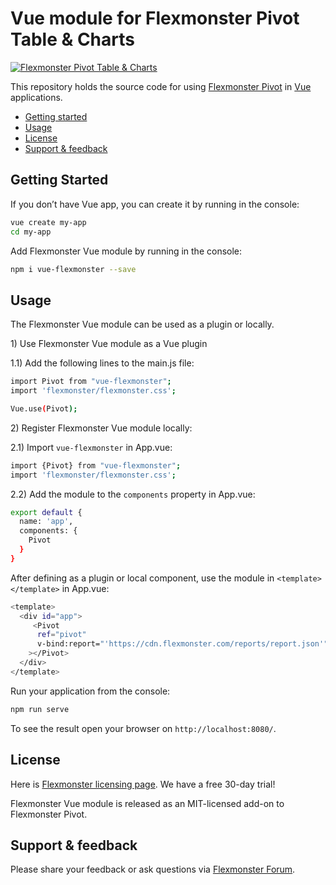 # Vue module for Flexmonster Pivot Table & Charts 
[![Flexmonster Pivot Table & Charts](https://s3.amazonaws.com/flexmonster/github/fm-github-cover.png)](https://flexmonster.com)


This repository holds the source code for using [Flexmonster Pivot](https://www.flexmonster.com/) in [Vue](https://vuejs.org/) applications. 

* [Getting started](#getting-started)
* [Usage](#usage)
* [License](#license)
* [Support & feedback](#support-feedback)

## <a name="getting-started"></a>Getting Started ##

If you don’t have Vue app, you can create it by running in the console:

```bash
vue create my-app
cd my-app
```

Add Flexmonster Vue module by running in the console:

```bash
npm i vue-flexmonster --save
```

## <a name="usage"></a>Usage ##

The Flexmonster Vue module can be used as a plugin or locally.

<a name="usage-plugin"></a>1) Use Flexmonster Vue module as a Vue plugin

1.1) Add the following lines to the main.js file:

```bash
import Pivot from "vue-flexmonster";
import 'flexmonster/flexmonster.css';

Vue.use(Pivot);
```

<a name="usage-locally"></a>2) Register Flexmonster Vue module locally:

2.1) Import `vue-flexmonster` in App.vue:

```bash
import {Pivot} from "vue-flexmonster";
import 'flexmonster/flexmonster.css';

```

2.2) Add the module to the `components` property in App.vue:

```bash
export default {
  name: 'app',
  components: {
    Pivot
  }
}

```

<a name="usage-template"></a>After defining as a plugin or local component, use the module in `<template></template>` in App.vue:

```bash
<template>
  <div id="app">
     <Pivot
      ref="pivot"
      v-bind:report="'https://cdn.flexmonster.com/reports/report.json'"
    ></Pivot>
  </div>
</template>

```

Run your application from the console:

```bash
npm run serve
```

To see the result open your browser on `http://localhost:8080/`.


## <a name="license"></a>License ##

Here is [Flexmonster licensing page](https://www.flexmonster.com/pivot-table-editions-and-pricing/). We have a free 30-day trial! 

Flexmonster Vue module is released as an MIT-licensed add-on to Flexmonster Pivot.

## <a name="support-feedback"></a>Support & feedback ##

Please share your feedback or ask questions via [Flexmonster Forum](https://www.flexmonster.com/forum/).
